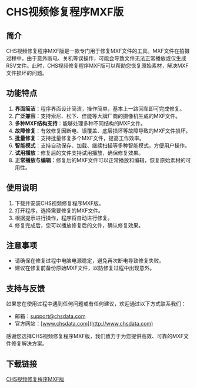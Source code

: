 # CHS视频修复程序MXF版

## 简介
CHS视频修复程序MXF版是一款专门用于修复MXF文件的工具。MXF文件在拍摄过程中，由于意外断电、关机等误操作，可能会导致文件无法正常播放或仅生成RSV文件。此时，CHS视频修复程序MXF版可以帮助您恢复原始素材，解决MXF文件损坏的问题。

## 功能特点
1. **界面简洁**：程序界面设计简洁，操作简单，基本上一路回车即可完成修复。
2. **广泛兼容**：支持索尼、松下、佳能等大牌厂商的摄像机生成的MXF文件。
3. **多种MXF结构支持**：能够处理多种不同结构的MXF文件。
4. **故障修复**：有效修复因断电、误覆盖、底层损坏等故障导致的MXF文件损坏。
5. **批量修复**：支持批量修复多个MXF文件，提高工作效率。
6. **智能模式**：支持自动保存、加载、继续扫描等多种智能模式，方便用户操作。
7. **试用播放**：修复后的文件支持试用播放，确保修复效果。
8. **正常播放与编辑**：修复后的MXF文件可以正常播放和编辑，恢复原始素材的可用性。

## 使用说明
1. 下载并安装CHS视频修复程序MXF版。
2. 打开程序，选择需要修复的MXF文件。
3. 根据提示进行操作，程序将自动进行修复。
4. 修复完成后，您可以播放修复后的文件，确认修复效果。

## 注意事项
- 请确保在修复过程中电脑电源稳定，避免再次断电导致修复失败。
- 建议在修复前备份原始MXF文件，以防修复过程中出现意外。

## 支持与反馈
如果您在使用过程中遇到任何问题或有任何建议，欢迎通过以下方式联系我们：
- 邮箱：support@chsdata.com
- 官方网站：[www.chsdata.com](http://www.chsdata.com)

感谢您选择CHS视频修复程序MXF版，我们致力于为您提供高效、可靠的MXF文件修复解决方案。

## 下载链接

[CHS视频修复程序MXF版](https://pan.quark.cn/s/bf33b79d30c5)